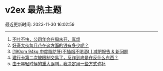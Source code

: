 # v2ex 最热主题

最近更新时间: 2023-11-30 16:02:59

--- 
1. [不吐不快，公司年会在周末开，真烦](https://www.v2ex.com/t/996416) 
2. [好奇大伙每月花在这方面的钱有多少呢？](https://www.v2ex.com/t/996421) 
3. [[190cm 94kg 中度脂肪肝(不抽烟不喝酒) ] 减肥报告 & 新问题](https://www.v2ex.com/t/996422) 
4. [建行卡第二次被限制交易了，反诈到底是在反什么东西？](https://www.v2ex.com/t/996410) 
5. [由于年轻时候的重大误判，我决定用一些方式弥补](https://www.v2ex.com/t/996449) 
